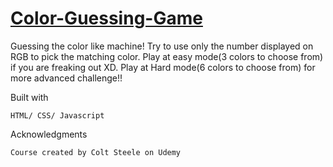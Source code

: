 # [Color-Guessing-Game](https://raw.githack.com/stntsai/Color-Guessing-Game/master/colorGame.html)

Guessing the color like machine! Try to use only the number displayed on RGB to pick the matching color. Play at easy mode(3 colors to choose from) if you are freaking out XD.
Play at Hard mode(6 colors to choose from) for more advanced challenge!!


Built with
	
	HTML/ CSS/ Javascript
	
Acknowledgments

	Course created by Colt Steele on Udemy
